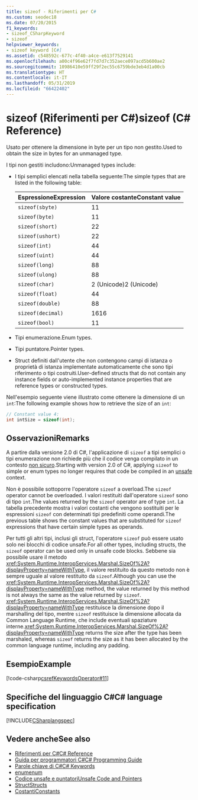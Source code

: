 ```yaml
---
title: sizeof - Riferimenti per C#
ms.custom: seodec18
ms.date: 07/20/2015
f1_keywords:
- sizeof_CSharpKeyword
- sizeof
helpviewer_keywords:
- sizeof keyword [C#]
ms.assetid: c548592c-677c-4f40-a4ce-e613f7529141
ms.openlocfilehash: a00c4f96e62f7fd7d7c352aece097acd5b600ae2
ms.sourcegitcommit: 10986410e59ff29f2ec55c6759bde3eb4d1a00cb
ms.translationtype: HT
ms.contentlocale: it-IT
ms.lasthandoff: 05/31/2019
ms.locfileid: "66422402"
---
```

# <a name="sizeof-c-reference"></a><span data-ttu-id="77724-102">sizeof (Riferimenti per C#)</span><span class="sxs-lookup"><span data-stu-id="77724-102">sizeof (C# Reference)</span></span>

<span data-ttu-id="77724-103">Usato per ottenere la dimensione in byte per un tipo non gestito.</span><span class="sxs-lookup"><span data-stu-id="77724-103">Used to obtain the size in bytes for an unmanaged type.</span></span>

<span data-ttu-id="77724-104">I tipi non gestiti includono:</span><span class="sxs-lookup"><span data-stu-id="77724-104">Unmanaged types include:</span></span>

- <span data-ttu-id="77724-105">I tipi semplici elencati nella tabella seguente:</span><span class="sxs-lookup"><span data-stu-id="77724-105">The simple types that are listed in the following table:</span></span>

   |<span data-ttu-id="77724-106">Espressione</span><span class="sxs-lookup"><span data-stu-id="77724-106">Expression</span></span>|<span data-ttu-id="77724-107">Valore costante</span><span class="sxs-lookup"><span data-stu-id="77724-107">Constant value</span></span>|
   |----------------|--------------------|
   |`sizeof(sbyte)`|<span data-ttu-id="77724-108">1</span><span class="sxs-lookup"><span data-stu-id="77724-108">1</span></span>|
   |`sizeof(byte)`|<span data-ttu-id="77724-109">1</span><span class="sxs-lookup"><span data-stu-id="77724-109">1</span></span>|
   |`sizeof(short)`|<span data-ttu-id="77724-110">2</span><span class="sxs-lookup"><span data-stu-id="77724-110">2</span></span>|
   |`sizeof(ushort)`|<span data-ttu-id="77724-111">2</span><span class="sxs-lookup"><span data-stu-id="77724-111">2</span></span>|
   |`sizeof(int)`|<span data-ttu-id="77724-112">4</span><span class="sxs-lookup"><span data-stu-id="77724-112">4</span></span>|
   |`sizeof(uint)`|<span data-ttu-id="77724-113">4</span><span class="sxs-lookup"><span data-stu-id="77724-113">4</span></span>|
   |`sizeof(long)`|<span data-ttu-id="77724-114">8</span><span class="sxs-lookup"><span data-stu-id="77724-114">8</span></span>|
   |`sizeof(ulong)`|<span data-ttu-id="77724-115">8</span><span class="sxs-lookup"><span data-stu-id="77724-115">8</span></span>|
   |`sizeof(char)`|<span data-ttu-id="77724-116">2 (Unicode)</span><span class="sxs-lookup"><span data-stu-id="77724-116">2 (Unicode)</span></span>|
   |`sizeof(float)`|<span data-ttu-id="77724-117">4</span><span class="sxs-lookup"><span data-stu-id="77724-117">4</span></span>|
   |`sizeof(double)`|<span data-ttu-id="77724-118">8</span><span class="sxs-lookup"><span data-stu-id="77724-118">8</span></span>|
   |`sizeof(decimal)`|<span data-ttu-id="77724-119">16</span><span class="sxs-lookup"><span data-stu-id="77724-119">16</span></span>|
   |`sizeof(bool)`|<span data-ttu-id="77724-120">1</span><span class="sxs-lookup"><span data-stu-id="77724-120">1</span></span>|

- <span data-ttu-id="77724-121">Tipi enumerazione.</span><span class="sxs-lookup"><span data-stu-id="77724-121">Enum types.</span></span>

- <span data-ttu-id="77724-122">Tipi puntatore.</span><span class="sxs-lookup"><span data-stu-id="77724-122">Pointer types.</span></span>

- <span data-ttu-id="77724-123">Struct definiti dall'utente che non contengono campi di istanza o proprietà di istanza implementate automaticamente che sono tipi riferimento o tipi costruiti.</span><span class="sxs-lookup"><span data-stu-id="77724-123">User-defined structs that do not contain any instance fields or auto-implemented instance properties that are reference types or constructed types.</span></span>

<span data-ttu-id="77724-124">Nell'esempio seguente viene illustrato come ottenere la dimensione di un `int`:</span><span class="sxs-lookup"><span data-stu-id="77724-124">The following example shows how to retrieve the size of an `int`:</span></span>

```csharp
// Constant value 4:
int intSize = sizeof(int);
```

## <a name="remarks"></a><span data-ttu-id="77724-125">Osservazioni</span><span class="sxs-lookup"><span data-stu-id="77724-125">Remarks</span></span>

<span data-ttu-id="77724-126">A partire dalla versione 2.0 di C#, l'applicazione di `sizeof` a tipi semplici o tipi enumerazione non richiede più che il codice venga compilato in un contesto [non sicuro](unsafe.md).</span><span class="sxs-lookup"><span data-stu-id="77724-126">Starting with version 2.0 of C#, applying `sizeof` to simple or enum types no longer requires that code be compiled in an [unsafe](unsafe.md) context.</span></span>

<span data-ttu-id="77724-127">Non è possibile sottoporre l'operatore `sizeof` a overload.</span><span class="sxs-lookup"><span data-stu-id="77724-127">The `sizeof` operator cannot be overloaded.</span></span> <span data-ttu-id="77724-128">I valori restituiti dall'operatore `sizeof` sono di tipo `int`.</span><span class="sxs-lookup"><span data-stu-id="77724-128">The values returned by the `sizeof` operator are of type `int`.</span></span> <span data-ttu-id="77724-129">La tabella precedente mostra i valori costanti che vengono sostituiti per le espressioni `sizeof` con determinati tipi predefiniti come operandi.</span><span class="sxs-lookup"><span data-stu-id="77724-129">The previous table shows the constant values that are substituted for `sizeof` expressions that have certain simple types as operands.</span></span>

<span data-ttu-id="77724-130">Per tutti gli altri tipi, inclusi gli struct, l'operatore `sizeof` può essere usato solo nei blocchi di codice unsafe.</span><span class="sxs-lookup"><span data-stu-id="77724-130">For all other types, including structs, the `sizeof` operator can be used only in unsafe code blocks.</span></span> <span data-ttu-id="77724-131">Sebbene sia possibile usare il metodo <xref:System.Runtime.InteropServices.Marshal.SizeOf%2A?displayProperty=nameWithType>, il valore restituito da questo metodo non è sempre uguale al valore restituito da `sizeof`.</span><span class="sxs-lookup"><span data-stu-id="77724-131">Although you can use the <xref:System.Runtime.InteropServices.Marshal.SizeOf%2A?displayProperty=nameWithType> method, the value returned by this method is not always the same as the value returned by `sizeof`.</span></span> <span data-ttu-id="77724-132"><xref:System.Runtime.InteropServices.Marshal.SizeOf%2A?displayProperty=nameWithType> restituisce la dimensione dopo il marshalling del tipo, mentre `sizeof` restituisce la dimensione allocata da Common Language Runtime, che include eventuali spaziature interne.</span><span class="sxs-lookup"><span data-stu-id="77724-132"><xref:System.Runtime.InteropServices.Marshal.SizeOf%2A?displayProperty=nameWithType> returns the size after the type has been marshaled, whereas `sizeof` returns the size as it has been allocated by the common language runtime, including any padding.</span></span>

## <a name="example"></a><span data-ttu-id="77724-133">Esempio</span><span class="sxs-lookup"><span data-stu-id="77724-133">Example</span></span>

[!code-csharp[csrefKeywordsOperator#11](~/samples/snippets/csharp/VS_Snippets_VBCSharp/csrefKeywordsOperator/CS/csrefKeywordsOperators.cs#11)]

## <a name="c-language-specification"></a><span data-ttu-id="77724-134">Specifiche del linguaggio C#</span><span class="sxs-lookup"><span data-stu-id="77724-134">C# language specification</span></span>

[!INCLUDE[CSharplangspec](~/includes/csharplangspec-md.md)]

## <a name="see-also"></a><span data-ttu-id="77724-135">Vedere anche</span><span class="sxs-lookup"><span data-stu-id="77724-135">See also</span></span>

- [<span data-ttu-id="77724-136">Riferimenti per C#</span><span class="sxs-lookup"><span data-stu-id="77724-136">C# Reference</span></span>](../index.md)
- [<span data-ttu-id="77724-137">Guida per programmatori C#</span><span class="sxs-lookup"><span data-stu-id="77724-137">C# Programming Guide</span></span>](../../programming-guide/index.md)
- [<span data-ttu-id="77724-138">Parole chiave di C#</span><span class="sxs-lookup"><span data-stu-id="77724-138">C# Keywords</span></span>](index.md)
- [<span data-ttu-id="77724-139">enum</span><span class="sxs-lookup"><span data-stu-id="77724-139">enum</span></span>](enum.md)
- [<span data-ttu-id="77724-140">Codice unsafe e puntatori</span><span class="sxs-lookup"><span data-stu-id="77724-140">Unsafe Code and Pointers</span></span>](../../programming-guide/unsafe-code-pointers/index.md)
- [<span data-ttu-id="77724-141">Struct</span><span class="sxs-lookup"><span data-stu-id="77724-141">Structs</span></span>](../../programming-guide/classes-and-structs/structs.md)
- [<span data-ttu-id="77724-142">Costanti</span><span class="sxs-lookup"><span data-stu-id="77724-142">Constants</span></span>](../../programming-guide/classes-and-structs/constants.md)
